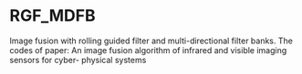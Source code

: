# RGF_MDFB
Image fusion with rolling guided filter and multi-directional filter banks.
The codes of paper: An image fusion algorithm of infrared and visible imaging sensors for cyber- physical systems
